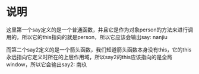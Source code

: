 # 说明

这里第一个say定义的是一个普通函数，并且它是作为对象person的方法来进行调用的，所以它的this指向的就是person，所以它应该会输出say: nanjiu

而第二个say2定义的是一个箭头函数，我们知道箭头函数本身没有this，它的this永远指向它定义时所在的上层作用域，所以say2的this应该指向的是全局window，所以它会输出say2: 南玖